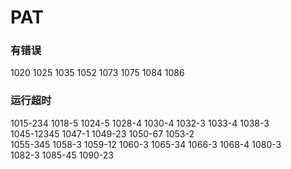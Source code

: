 # PAT
### 有错误
1020 1025 1035 1052 1073 1075 1084 1086
### 运行超时
1015-234 1018-5 1024-5 1028-4 1030-4 1032-3 1033-4 1038-3  
1045-12345 1047-1 1049-23 1050-67 1053-2  
1055-345 1058-3 1059-12 1060-3 1065-34 1066-3 1068-4 1080-3  
1082-3 1085-45 1090-23